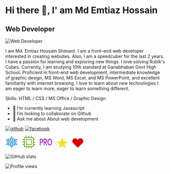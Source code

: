 # Hi there 👋, I' am Md Emtiaz Hossain
## Web Developer
![Web Developer](https://lh3.googleusercontent.com/8tT3c2STSezrg2GQ9ohfTs5HziszQmSCU09BeIG1B1oRWdHeBUzOZU_qpFNI5fUggiZsgd9t4z9Hlfm-XUPkcQO04NpHTaDX_5XcuUJtm9vSNrv-_jJx2e4LDmNoSxzjEuaj9mFpY-D92QwGi2dHK_K1K75vSCEINT-rkvzygFfIqHmiAlr9qKd1j4VyWaWq1CWwuUwA5K0V4hIo3Us5Zcc1qOj4koTgyxtyrXvwXbdTRT85VjNZO5tflfdw4vYFHsPgVe0AK3waJroGwTJbkd9oHKfQ2MHMBBFc1kpcZR4xa0NvytfjaBfhR_dbdKbY_gnXt3HZB-Ce8H5Dj33qvAQOT1Lgz0oKfb-2eJeereMkWM2BHJATOuWE2GXuzopIhwwjCiKhrAUTkIr6WthHC6fEEm28KYK4k-WxRNsetm9urZ4B9JE7a7M4OeCxo8_I0s22XL5N9Fcwzvm4DXr5jVXTSpkpzdekPvv3N3x_jkj5sAPj1V8jwA26nCvLqSL3ugtaq_XRS91YydVxNJ6EPdYRLUGUbd8WO6OzTyJMvTr-rGm7bW4jDjCVZXVZCztbRma2qBmC6syyTaWtBlECG9H1qWNTGlM7_KNovBSKTXJ3pyeNZula99sp8Dq9x31P5hq9EZnQJD8-ulIk26zhy7Jp08eQWxKi2AtXWd0vQIufh12Orgu7w7j-aHRp8dzFwbvWeXkE1iOTcmauM8x1NrN1p1dkiB3m-R3fMkhy8fMoD-W08U2xeZsn8XdoQUWaP6eyiQ2eqh4Yya2F3aDpYBFe2IvVVw6CkUJnPTlNVgkunhgW0lqzcJX3n_Kg72R1dHkjxrdxihMHtJ19OAz2Tpo55cJf9qVSiE6MTScut3ZTS3YfI1JSLcd40hfP3btXpeu6MZCFiParQySikcUpweaEAAT6b8oILHiWHxzkDYFM=w1400-h425-no?authuser=0)

I am Md. Emtiaz Hossain Shimant. I am a front-end web developer interested in creating websites.
Also, I am a speedcuber for the last 2 years. I have a passion for learning and exploring new things.
I love solving Rubik's Cubes. Currently, I am studying 10th standard at Ganabhaban Govt High School.
Proficient in front-end web development, intermediate knowledge of graphic design, 
MS Word, MS Excel, and MS PowerPoint, and excellent familiarity with internet browsing. I love to learn about new technologies
I am eager to learn more, eager to learn something different.

Skills:   HTML / CSS / MS Office / Graphic Design 

- 🌱 I’m currently learning Javascript 
- 👯 I’m looking to collaborate on Github 
- 💬 Ask me about About web development 


[<img src='https://cdn.jsdelivr.net/npm/simple-icons@3.0.1/icons/github.svg' alt='github' height='40'>](https://github.com/emtiaz-shimanta)  [<img src='https://cdn.jsdelivr.net/npm/simple-icons@3.0.1/icons/facebook.svg' alt='facebook' height='40'>](https://www.facebook.com/https://www.facebook.com/emtiaz.shimanta)  

<a href='https://archiveprogram.github.com/'><img src='https://raw.githubusercontent.com/acervenky/animated-github-badges/master/assets/acbadge.gif' width='40' height='40'></a> <a href='https://docs.github.com/en/developers'><img src='https://raw.githubusercontent.com/acervenky/animated-github-badges/master/assets/devbadge.gif' width='40' height='40'></a> <a href='https://github.com/pricing'><img src='https://raw.githubusercontent.com/acervenky/animated-github-badges/master/assets/pro.gif' width='40' height='40'></a> <a href='https://stars.github.com/'><img src='https://raw.githubusercontent.com/acervenky/animated-github-badges/master/assets/starbadge.gif' width='35' height='35'></a> <a href='https://docs.github.com/en/github/supporting-the-open-source-community-with-github-sponsors'><img src='https://raw.githubusercontent.com/acervenky/animated-github-badges/master/assets/sponsorbadge.gif' width='35' height='35'></a> 

![GitHub stats](https://github-readme-stats.vercel.app/api?username=emtiaz-shimanta&show_icons=true)  

![Profile views](https://gpvc.arturio.dev/emtiaz-shimanta)  
